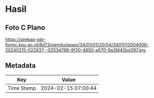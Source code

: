 # Hasil

## Foto C Plano

https://sirekap-obj-formc.kpu.go.id/8d73/pemilu/ppwp/34/01/01/20/04/3401012004006-20240215-022937--0253d768-9f30-4850-a570-9a3f442bd397.jpg


## Metadata

| Key        | Value               |
| ---------- | ------------------- |
| Time Stamp | 2024-02-15 07:00:44 |



